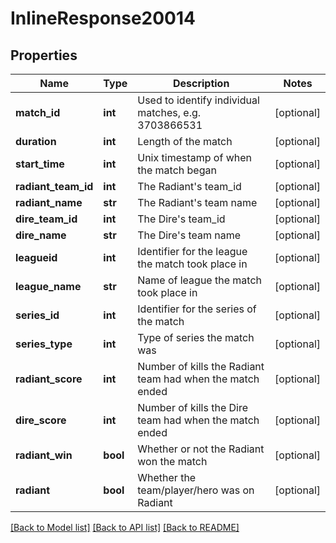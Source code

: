 # InlineResponse20014

## Properties
Name | Type | Description | Notes
------------ | ------------- | ------------- | -------------
**match_id** | **int** | Used to identify individual matches, e.g. 3703866531 | [optional] 
**duration** | **int** | Length of the match | [optional] 
**start_time** | **int** | Unix timestamp of when the match began | [optional] 
**radiant_team_id** | **int** | The Radiant&#39;s team_id | [optional] 
**radiant_name** | **str** | The Radiant&#39;s team name | [optional] 
**dire_team_id** | **int** | The Dire&#39;s team_id | [optional] 
**dire_name** | **str** | The Dire&#39;s team name | [optional] 
**leagueid** | **int** | Identifier for the league the match took place in | [optional] 
**league_name** | **str** | Name of league the match took place in | [optional] 
**series_id** | **int** | Identifier for the series of the match | [optional] 
**series_type** | **int** | Type of series the match was | [optional] 
**radiant_score** | **int** | Number of kills the Radiant team had when the match ended | [optional] 
**dire_score** | **int** | Number of kills the Dire team had when the match ended | [optional] 
**radiant_win** | **bool** | Whether or not the Radiant won the match | [optional] 
**radiant** | **bool** | Whether the team/player/hero was on Radiant | [optional] 

[[Back to Model list]](../README.md#documentation-for-models) [[Back to API list]](../README.md#documentation-for-api-endpoints) [[Back to README]](../README.md)


